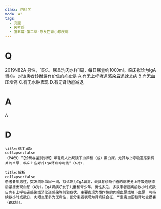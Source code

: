 ```yaml
---
class: 内科学
mode: A3
tags:
  - 真题
  - 医考帮
  - 第五篇-第二章-原发性肾小球疾病
---
```


# Q
2019N82A 男性，19岁。尿呈洗肉水样1周，每日尿量约1000ml。临床拟诊为IgA肾病。对该患者诊断最有价值的病史是
A.有无上呼吸道感染后迅速发病
B.有无血压增高
C.有无水肿表现
D.有无肾功能减退

# A
A
# D
```ad-note
title:课本出处
collapse:false
（P469）“【诊断与鉴别诊断】年轻病人出现镜下血尿和（或）蛋白尿，尤其与上呼吸道感染有关的血尿，临床上应考虑IgA肾病的可能”（A对）。
```

```ad-summary
title:解析
collapse:false
患者青年男性，突发肉眼血尿一周，拟诊断为IgA肾病，最具有诊断价值的病史是上呼吸道感染后紧接出现血尿（A对）。IgA肾病好发于儿童和青少年，男性多见，多数患者起病前数小时或数日内有上呼吸道感染或消化道感染等前驱症状，主要表现为发作性的肉眼血尿或镜下血尿，可持续数小时或数日，肉眼血尿多为无痛性，部分患者表现为肾病综合征、严重高血压和肾功能损害（BCD错）。
```

